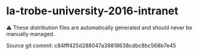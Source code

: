 # la-trobe-university-2016-intranet

:warning: These distribution files are automatically generated and should never be manually managed.

Source git commit: c84fff425d288047a39818638cdbc8bc568b7e45
